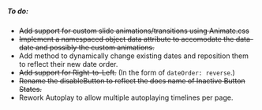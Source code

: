 ##### To do:

- ~~Add support for custom slide animations/transitions using Animate.css~~
- ~~Implement a namespaced object data attribute to accomodate the data-date and possibly the custom animations.~~
- Add method to dynamically change existing dates and reposition them to reflect their new date order.
- ~~Add support for Right-to-Left.~~ (In the form of `dateOrder: reverse`.)
- ~~Rename the disableButton to reflect the docs name of Inactive Button States.~~
- Rework Autoplay to allow multiple autoplaying timelines per page.
